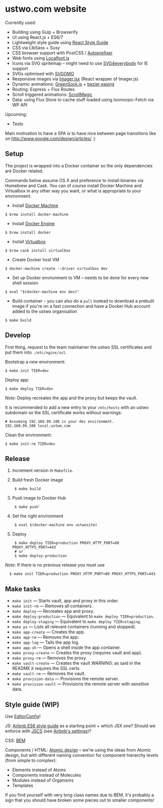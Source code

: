 # ustwo.com website

Currently used:

  * Building using Gulp + Browserify
  * UI using React.js + ES6/7
  * Lightweight style guide using [React Style Guide](https://github.com/alexlande/react-style-guide)
  * CSS via LibSass + Susy
  * CSS browser support with PostCSS / [Autoprefixer](https://github.com/postcss/autoprefixer)
  * Web fonts using [Localfont.js](https://github.com/jaicab/localFont)
  * Icons via SVG spritemap – might need to use [SVG4everybody](https://github.com/jonathantneal/svg4everybody) for IE support
  * SVGs optimised with [SVGOMG](https://jakearchibald.github.io/svgomg/)
  * Responsive images via [Imager.jsx](https://github.com/oncletom/Imager.jsx) (React wrapper of Imager.js)
  * Dynamic animations: [GreenSock.js](http://greensock.com/get-started-js) + [bezier easing](https://github.com/gre/bezier-easing)
  * Routing: Express + Flux Routes
  * Scroll triggered animations: [ScrollMagic](http://janpaepke.github.io/ScrollMagic/)
  * Data: using Flux Store to cache stuff loaded using Isomorpic-Fetch via WP API

Upcoming:

 * Tests

Main motivation to have a SPA is to have nice between page transitions like on http://www.google.com/design/articles/ :)

## Setup

The project is wrapped into a Docker container so the only dependencies are Docker related.

Commands below assume OS X and preference to install binaries via Homebrew and Cask. You can of course install Docker Machine and Virtualbox in any other way you want, or what is appropriate to your environment.

  * Install [Docker Machine](https://docs.docker.com/machine/#installation)

  `$ brew install docker-machine`

  * Install [Docker Engine](https://docs.docker.com/installation/binaries/)

  `$ brew install docker`

  * Install [Virtualbox](https://www.virtualbox.org/wiki/Downloads)

  `$ brew cask install virtualbox`

  * Create Docker host VM

  `$ docker-machine create --driver virtualbox dev`

  * Set up Docker environment to VM – needs to be done for every new shell session

  `$ eval "$(docker-machine env dev)"`

  * Build container – you can also do a `pull` instead to download a prebuilt image if you're on a fast connection and have a Docker Hub account added to the ustwo organisation

  `$ make build`

## Develop

First thing, request to the team maintainer the ustwo SSL certificates and put
them into `./etc/nginx/ssl`.

Bootstrap a new environment:

    $ make init TIER=dev

Deploy app:

    $ make deploy TIER=dev

*Note*: Deploy recreates the app and the proxy but keeps the vault.

It is recommended to add a new entry to your `/etc/hosts` with an ustwo
subdomain so the SSL certificate works without warnings:

    # Assuming 192.168.99.100 is your dev environment.
    192.168.99.100 local.ustwo.com

Clean the environment:

    $ make init-rm TIER=dev


## Release

1. Increment version in `Makefile`.
2. Build fresh Docker image

        $ make build

3. Push image to Docker Hub

        $ make push`

4. Set the right environment

        $ eval $(docker-machine env ustwosite)

5. Deploy

        $ make deploy TIER=production PROXY_HTTP_PORT=80 PROXY_HTTPS_PORT=443
        # or
        $ make deploy-production

*Note*: If there is no previous release you must use

      $ make init TIER=production PROXY_HTTP_PORT=80 PROXY_HTTPS_PORT=443


## Make tasks

* `make init` — Starts vault, app and proxy in this order.
* `make init-rm` — Removes all containers.
* `make deploy` — Recreates app and proxy.
* `make deploy-production` — Equivalent to `make deploy TIER=production`.
* `make deploy-staging` — Equivalent to `make deploy TIER=staging`.
* `make ps` —  Lists all relevant containers (running and stopped).
* `make app-create` — Creates the app.
* `make app-rm` — Removes the app.
* `make app-log` — Tails the app log.
* `make app-sh` — Opens a shell inside the app container.
* `make proxy-create` — Creates the proxy (requires vault and app).
* `make proxy-rm` — Removes the proxy.
* `make vault-create` — Creates the vault *WARNING*: as said in the README it requires the SSL certs.
* `make vault-rm` — Removes the vault.
* `make provision-data` — Provisions the remote server.
* `make provision-vault` — Provisions the remote server with sensitive data.

## Style guide (WIP)

Use [EditorConfig](http://editorconfig.org/)!

JS: [Airbnb ES6 style guide](https://github.com/airbnb/javascript) as a starting point + which JSX one?
Should we enforce with [JSCS](http://jscs.info/) (see [Airbnb's settings](https://github.com/jscs-dev/node-jscs/blob/master/presets/airbnb.json))?

CSS: [BEM](http://getbem.com/introduction/)

Components / HTML: [Atomic design](http://bradfrost.com/blog/post/atomic-web-design/) – we're using the ideas from Atomic design, but with different naming convention for component hierarchy levels (from simple to complex):
  * Elements instead of Atoms
  * Components instead of Molecules
  * Modules instead of Organisms
  * Templates

If you find yourself with very long class names due to BEM, it's probably a sign that you should have broken some pieces out to smaller components!
